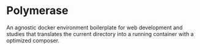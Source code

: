 # Polymerase

An agnostic docker environment boilerplate for web development and studies that translates the current directory into a running container with a optimized composer.
